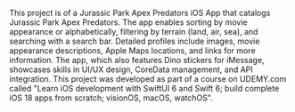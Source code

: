 This project is of a Jurassic Park Apex Predators iOS App that catalogs Jurassic 
Park Apex Predators. The app enables sorting by movie  appearance or alphabetically, 
filtering by terrain (land, air, sea), and  searching with a search bar. Detailed 
profiles include images, movie appearance descriptions, Apple Maps locations, and 
links for more information. The app, which also features Dino stickers for iMessage, 
showcases skills in UI/UX design, CoreData management, and API integration. This project 
was developed as part of a course on UDEMY.com called "Learn iOS development with 
SwiftUI 6 and Swift 6; build complete iOS 18 apps from scratch; visionOS, macOS, watchOS".

